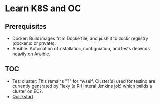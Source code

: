# Learn K8S and OC

## Prerequisites

* Docker: Build images from Dockerfile, and push it to dockr regirstry (docker.io or private).
* Ansible: Automation of installation, configuration, and tests depends heavily on Ansible.

## TOC

* Test cluster: This remains "?" for myself. Cluster(s) used for testing are currently generated by
  Flexy (a RH interal Jenkins job) which builds a cluster on EC2.
* [Quickstart](quickstart.md)
